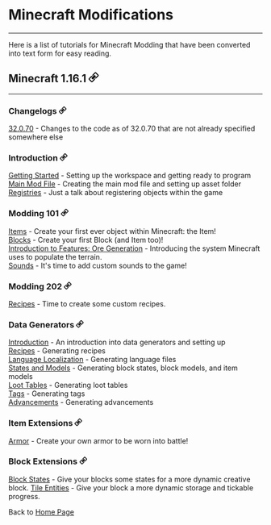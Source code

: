 # Minecraft Modifications
---

Here is a list of tutorials for Minecraft Modding that have been converted into text form for easy reading.

## <a name="minecraft-1-16-1"></a>Minecraft 1.16.1 <a href="#minecraft-1-16-1"><img src="../../images/link.png" alt="Link" style="width:20px;height:20px;"></a>
---

### <a name="changelogs"></a>Changelogs <a href="#changelogs"><img src="../../images/link.png" alt="Link" style="width:15px;height:15px;"></a>

[32.0.70](./1.16.1/changelog/32070) - Changes to the code as of 32.0.70 that are not already specified somewhere else  

### <a name="introduction"></a>Introduction <a href="#introduction"><img src="../../images/link.png" alt="Link" style="width:15px;height:15px;"></a>

[Getting Started](./1.16.1/introduction/getting_started) - Setting up the workspace and getting ready to program  
[Main Mod File](./1.16.1/introduction/main_file) - Creating the main mod file and setting up asset folder  
[Registries](./1.16.1/introduction/registries) - Just a talk about registering objects within the game  

### <a name="modding-101"></a>Modding 101 <a href="#modding-101"><img src="../../images/link.png" alt="Link" style="width:15px;height:15px;"></a>

[Items](./1.16.1/basic/items) - Create your first ever object within Minecraft: the Item!  
[Blocks](./1.16.1/basic/blocks) - Create your first Block (and Item too)!  
[Introduction to Features: Ore Generation](./1.16.1/basic/ore_gen) - Introducing the system Minecraft uses to populate the terrain.  
[Sounds](./1.16.1/basic/sounds) - It's time to add custom sounds to the game!

### <a name="modding-202"></a>Modding 202 <a href="#modding-202"><img src="../../images/link.png" alt="Link" style="width:15px;height:15px;"></a>

[Recipes](./1.16.1/intermediate/recipes) - Time to create some custom recipes.

### <a name="data-generators"></a>Data Generators <a href="#data-generators"><img src="../../images/link.png" alt="Link" style="width:15px;height:15px;"></a>

[Introduction](./1.16.1/datagen/introduction) - An introduction into data generators and setting up  
[Recipes](./1.16.1/datagen/recipes) - Generating recipes  
[Language Localization](./1.16.1/datagen/lang) - Generating language files  
[States and Models](./1.16.1/datagen/models) - Generating block states, block models, and item models  
[Loot Tables](./1.16.1/datagen/loot_tables) - Generating loot tables  
[Tags](./1.16.1/datagen/tags) - Generating tags  
[Advancements](./1.16.1/datagen/advancements) - Generating advancements  

### <a name="item-extensions"></a>Item Extensions <a href="#item-extensions"><img src="../../images/link.png" alt="Link" style="width:15px;height:15px;"></a>

[Armor](./1.16.1/items/armor) - Create your own armor to be worn into battle!  

### <a name="block-extensions"></a>Block Extensions <a href="#block-extensions"><img src="../../images/link.png" alt="Link" style="width:15px;height:15px;"></a>

[Block States](./1.16.1/blocks/blockstate) - Give your blocks some states for a more dynamic creative block.
[Tile Entities](./1.16.1/blocks/tileentity) - Give your block a more dynamic storage and tickable progress.

Back to [Home Page](../../index)